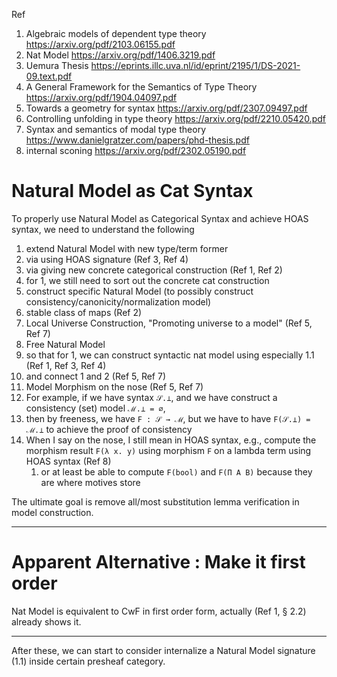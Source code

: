 Ref
1. Algebraic models of dependent type theory https://arxiv.org/pdf/2103.06155.pdf
2. Nat Model https://arxiv.org/pdf/1406.3219.pdf
3. Uemura Thesis https://eprints.illc.uva.nl/id/eprint/2195/1/DS-2021-09.text.pdf 
4. A General Framework for the Semantics of Type Theory https://arxiv.org/pdf/1904.04097.pdf
5. Towards a geometry for syntax https://arxiv.org/pdf/2307.09497.pdf
6. Controlling unfolding in type theory  https://arxiv.org/pdf/2210.05420.pdf
7. Syntax and semantics of modal type theory https://www.danielgratzer.com/papers/phd-thesis.pdf 
8. internal sconing https://arxiv.org/pdf/2302.05190.pdf
 

# Natural Model as Cat Syntax

To properly use Natural Model as Categorical Syntax and achieve HOAS syntax, we need to understand the following
1. extend Natural Model with new type/term former 
  1. via using HOAS signature (Ref 3, Ref 4)
  2. via giving new concrete categorical construction (Ref 1, Ref 2)
  3. for 1, we still need to sort out the concrete cat construction
2. construct specific Natural Model (to possibly construct consistency/canonicity/normalization model)
  1. stable class of maps (Ref 2)
  2. Local Universe Construction, "Promoting universe to a model" (Ref 5, Ref 7) 
3. Free Natural Model
  1. so that for 1, we can construct syntactic nat model using especially 1.1 (Ref 1, Ref 3, Ref 4)
  2. and connect 1 and 2 (Ref 5, Ref 7)
4. Model Morphism on the nose (Ref 5, Ref 7)
  1. For example, if we have syntax `𝒮.⊥`, and we have construct a consistency (set) model `ℳ.⊥ = ∅`,
  2. then by freeness, we have `F : 𝒮 → ℳ`, but we have to have `F(𝒮.⊥) = ℳ.⊥` to achieve the proof of consistency
  3. When I say on the nose, I still mean in HOAS syntax, e.g., compute the morphism result `F(λ x. y)` using morphism `F` on a lambda term using HOAS syntax (Ref 8) 
     1. or at least be able to compute `F(bool)` and `F(Π A B)` because they are where motives store


The ultimate goal is remove all/most substitution lemma verification in model construction.

****
# Apparent Alternative : Make it first order

Nat Model is equivalent to CwF in first order form, actually (Ref 1, § 2.2) already shows it. 


***
After these, we can start to consider internalize a Natural Model signature (1.1) inside certain presheaf category.